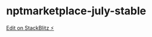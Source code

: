 # nptmarketplace-july-stable

[Edit on StackBlitz ⚡️](https://stackblitz.com/edit/nptmarketplace-july-stable)